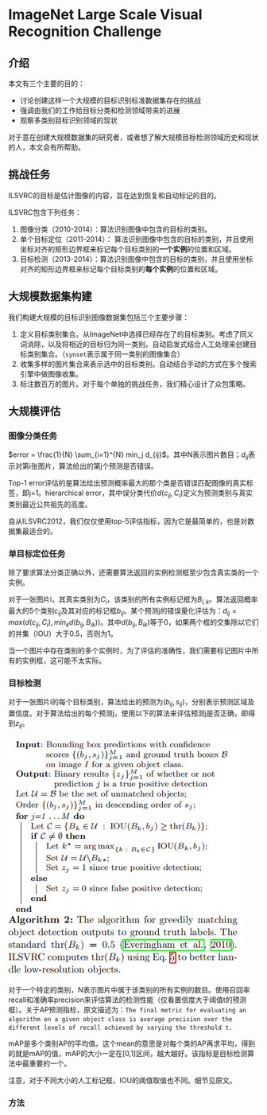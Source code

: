 # ImageNet Large Scale Visual Recognition Challenge

## 介绍

本文有三个主要的目的：
- 讨论创建这样一个大规模的目标识别标准数据集存在的挑战
- 强调由我们的工作给目标分类和检测领域带来的进展
- 观察多类别目标识别领域的现状

对于意在创建大规模数据集的研究者，或者想了解大规模目标检测领域历史和现状的人，本文会有所帮助。

## 挑战任务

ILSVRC的目标是估计图像的内容，旨在达到恢复和自动标记的目的。

ILSVRC包含下列任务：
1. 图像分类（2010-2014）：算法识别图像中包含的目标的类别。
2. 单个目标定位（2011-2014）： 算法识别图像中包含的目标的类别，并且使用坐标对齐的矩形边界框来标记每个目标类别的**一个实例**的位置和区域。
3. 目标检测（2013-2014）：算法识别图像中包含的目标的类别，并且使用坐标对齐的矩形边界框来标记每个目标类别的**每个实例**的位置和区域。

## 大规模数据集构建

我们构建大规模的目标识别图像数据集包括三个主要步骤：
1. 定义目标类别集合。从ImageNet中选择已经存在了的目标类别。考虑了同义词消除，以及将相近的目标归为同一类别。自动启发式结合人工处理来创建目标类别集合。（`synset`表示属于同一类别的图像集合）
2. 收集多样的图片集合来表示选中的目标类别。自动结合手动的方式在多个搜索引擎中做图像收集。
3. 标注数百万的图片。对于每个单独的挑战任务，我们精心设计了众包策略。

## 大规模评估

### 图像分类任务

$error = \frac{1}{N} \sum_{i=1}^{N} min_j d_{ij}$。其中N表示图片数目；$d_{ij}$表示对第i张图片，算法给出的第j个预测是否错误。

Top-1 error评估的是算法给出预测概率最大的那个类是否错误匹配图像的真实标签，即j=1。hierarchical error，其中误分类代价$d(c_{ij}, C_i)$定义为预测类别与真实类别最近公共祖先的高度。

自从ILSVRC2012，我们仅仅使用top-5评估指标，因为它是最简单的，也是对数据集最适合的。

### 单目标定位任务

除了要求算法分类正确以外，还需要算法返回的实例检测框至少包含真实类的一个实例。

对于一张图片i，其真实类别为$C_i$，该类别的所有实例标记框为$B_{i,k}$。算法返回概率最大的5个类别$c_{ij}$及其对应的标记框$b_{ij}$。某个预测j的错误量化评估为：$d_{ij}=max(d(c_{ij},C_i), min_k d(b_{ij},B_{ik}))$。其中$d(b_{ij},B_{ik})$等于0，如果两个框的交集除以它们的并集（IOU）大于0.5，否则为1。

当一个图片中存在类别的多个实例时，为了评估的准确性，我们需要标记图片中所有的实例框，这可能不太实际。

### 目标检测

对于一张图片i的每个目标类别，算法给出的预测为$(b_{ij}, s_{ij})$，分别表示预测区域及置信度。对于算法给出的每个预测j，使用以下的算法来评估预测j是否正确，即得到$z_{ij}$。

![目标检测评估算法](tools/ImageNet-1.png)

对于一个特定的类别，N表示图片中属于该类别的所有实例的数目。使用召回率recall和准确率precision来评估算法的检测性能（仅看置信度大于阈值t的预测框）。关于AP预测指标，原文描述为：`The final metric for evaluating an algorithm on a given object class is average precision over the different levels of recall achieved by varying the threshold t.`

mAP是多个类别AP的平均值。这个mean的意思是对每个类的AP再求平均，得到的就是mAP的值，mAP的大小一定在[0,1]区间，越大越好。该指标是目标检测算法中最重要的一个。

注意，对于不同大小的人工标记框，IOU的阈值取值也不同。细节见原文。

### 方法



